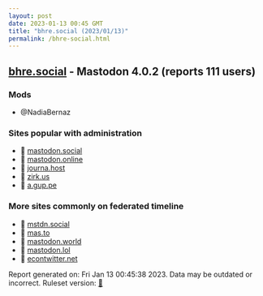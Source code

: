 ```yaml
---
layout: post
date: 2023-01-13 00:45 GMT
title: "bhre.social (2023/01/13)"
permalink: /bhre-social.html
---
```


## [bhre.social](https://bhre.social) - Mastodon 4.0.2 (reports 111 users)

### Mods
 * @NadiaBernaz

### Sites popular with administration

* 🐘 [mastodon.social](/mastodon-social.html)
* 🐘 [mastodon.online](/mastodon-online.html)
* 🐘 [journa.host](/journa-host.html)
* 🐘 [zirk.us](/zirk-us.html)
* 🐘 [a.gup.pe](/a-gup-pe.html)

### More sites commonly on federated timeline

* 🐘 [mstdn.social](/mstdn-social.html)
* 🐘 [mas.to](/mas-to.html)
* 🐘 [mastodon.world](/mastodon-world.html)
* 🐘 [mastodon.lol](/mastodon-lol.html)
* 🐘 [econtwitter.net](/econtwitter-net.html)

Report generated on: Fri Jan 13 00:45:38 2023. Data may be outdated or incorrect.
Ruleset version: [🧁](/version-cupcake)
